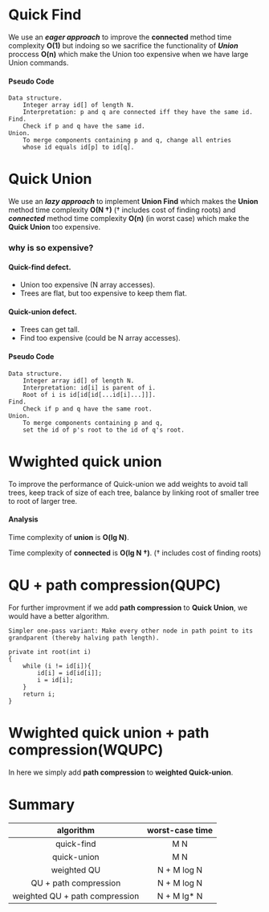 # Quick Find
We use an ***eager approach*** to improve the **connected** method time complexity **O(1)** 
but indoing so we sacrifice the functionality of ***Union*** proccess **O(n)** which make the Union 
too expensive when we have large Union commands.

#### Pseudo Code

```
Data structure.	
	Integer array id[] of length N.
	Interpretation: p and q are connected iff they have the same id.
Find. 
	Check if p and q have the same id.
Union.
	To merge components containing p and q, change all entries
	whose id equals id[p] to id[q].
```

# Quick Union
We use an ***lazy approach*** to implement **Union Find** which makes the **Union** method time complexity **O(N †)** († includes cost of finding roots)
and ***connected*** method time complexity **O(n)** (in worst case) which make the **Quick Union** 
too expensive.

### why is so expensive?

#### Quick-find defect.

* Union too expensive (N array accesses).
* Trees are flat, but too expensive to keep them flat.

#### Quick-union defect.

* Trees can get tall.
* Find too expensive (could be N array accesses).

#### Pseudo Code

```
Data structure.	
	Integer array id[] of length N.
	Interpretation: id[i] is parent of i.
	Root of i is id[id[id[...id[i]...]]].
Find. 
	Check if p and q have the same root.
Union.
	To merge components containing p and q,
	set the id of p's root to the id of q's root.
```

# Wwighted quick union
To improve the performance of Quick-union we add weights to avoid tall trees, keep track of 
size of each tree, balance by linking root of smaller tree to root of larger tree.

#### Analysis
Time complexity of **union** is **O(lg N)**.

Time complexity of **connected** is **O(lg N †)**. († includes cost of finding roots)

# QU + path compression(QUPC)
For further improvment if we add **path compression** to **Quick Union**, we would have a better algorithm.

```
Simpler one-pass variant: Make every other node in path point to its
grandparent (thereby halving path length).

private int root(int i)
{
	while (i != id[i]){
		id[i] = id[id[i]];
		i = id[i];
	}
	return i;
}
```

# Wwighted quick union + path compression(WQUPC)
In here we simply add **path compression** to **weighted Quick-union**.

# Summary

| algorithm | worst-case time |
| :-------: | :-------------:|
| quick-find | M N |
| quick-union | M N |
| weighted QU | N + M log N |
| QU + path compression | N + M log N |
| weighted QU + path compression | N + M lg* N |